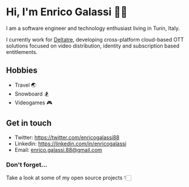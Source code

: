 # Hi, I'm Enrico Galassi 🐱‍💻

I am a software engineer and technology enthusiast living in Turin, Italy.

I currently work for [Deltatre](https://deltatre.com), developing cross-platform cloud-based OTT solutions focused on video distribution, identity and subscription based entitlements.

## Hobbies

- Travel 🌏
- Snowboard 🏂
- Videogames 🎮

## Get in touch

- Twitter: https://twitter.com/enricogalassi88
- Linkedin: https://linkedin.com/in/enricogalassi
- Email: enrico.galassi.88@gmail.com

### Don't forget...

Take a look at some of my open source projects 👇🏻
<!--
**galassie/galassie** is a ✨ _special_ ✨ repository because its `README.md` (this file) appears on your GitHub profile.

Here are some ideas to get you started:

- 🔭 I’m currently working on ...
- 🌱 I’m currently learning ...
- 👯 I’m looking to collaborate on ...
- 🤔 I’m looking for help with ...
- 💬 Ask me about ...
- 📫 How to reach me: ...
- 😄 Pronouns: ...
- ⚡ Fun fact: ...
-->
